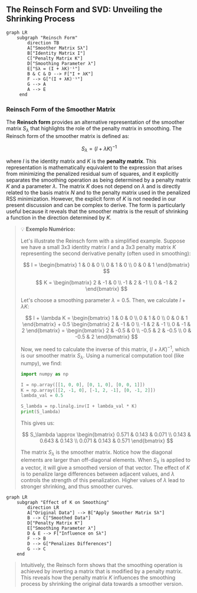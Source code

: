 ## The Reinsch Form and SVD: Unveiling the Shrinking Process

```mermaid
graph LR
    subgraph "Reinsch Form"
        direction TB
        A["Smoother Matrix Sλ"]
        B["Identity Matrix I"]
        C["Penalty Matrix K"]
        D["Smoothing Parameter λ"]
        E["Sλ = (I + λK)⁻¹"]
        B & C & D --> F["I + λK"]
        F --> G["(I + λK)⁻¹"]
        G --> A
        A --> E
     end
```

### Reinsch Form of the Smoother Matrix

The **Reinsch form** provides an alternative representation of the smoother matrix $S_\lambda$ that highlights the role of the penalty matrix in smoothing. The Reinsch form of the smoother matrix is defined as:

$$
S_\lambda = (I + \lambda K)^{-1}
$$

where $I$ is the identity matrix and $K$ is the **penalty matrix**. This representation is mathematically equivalent to the expression that arises from minimizing the penalized residual sum of squares, and it explicitly separates the smoothing operation as being determined by a penalty matrix $K$ and a parameter $\lambda$. The matrix $K$ does not depend on $\lambda$ and is directly related to the basis matrix $N$ and to the penalty matrix used in the penalized RSS minimization. However, the explicit form of $K$ is not needed in our present discussion and can be complex to derive. The form is particularly useful because it reveals that the smoother matrix is the result of shrinking a function in the direction determined by $K$.

> 💡 **Exemplo Numérico:**
>
> Let's illustrate the Reinsch form with a simplified example. Suppose we have a small 3x3 identity matrix $I$ and a 3x3 penalty matrix $K$ representing the second derivative penalty (often used in smoothing):
>
> $$ I = \begin{bmatrix} 1 & 0 & 0 \\ 0 & 1 & 0 \\ 0 & 0 & 1 \end{bmatrix} $$
>
> $$ K = \begin{bmatrix} 2 & -1 & 0 \\ -1 & 2 & -1 \\ 0 & -1 & 2 \end{bmatrix} $$
>
> Let's choose a smoothing parameter $\lambda = 0.5$.  Then, we calculate $I + \lambda K$:
>
> $$ I + \lambda K = \begin{bmatrix} 1 & 0 & 0 \\ 0 & 1 & 0 \\ 0 & 0 & 1 \end{bmatrix} + 0.5 \begin{bmatrix} 2 & -1 & 0 \\ -1 & 2 & -1 \\ 0 & -1 & 2 \end{bmatrix} = \begin{bmatrix} 2 & -0.5 & 0 \\ -0.5 & 2 & -0.5 \\ 0 & -0.5 & 2 \end{bmatrix} $$
>
> Now, we need to calculate the inverse of this matrix, $(I + \lambda K)^{-1}$, which is our smoother matrix $S_\lambda$.  Using a numerical computation tool (like numpy), we find:
>
> ```python
> import numpy as np
>
> I = np.array([[1, 0, 0], [0, 1, 0], [0, 0, 1]])
> K = np.array([[2, -1, 0], [-1, 2, -1], [0, -1, 2]])
> lambda_val = 0.5
>
> S_lambda = np.linalg.inv(I + lambda_val * K)
> print(S_lambda)
> ```
>
> This gives us:
>
> $$ S_\lambda \approx \begin{bmatrix} 0.571 & 0.143 & 0.071 \\ 0.143 & 0.643 & 0.143 \\ 0.071 & 0.143 & 0.571 \end{bmatrix} $$
>
>
> The matrix $S_\lambda$ is the smoother matrix. Notice how the diagonal elements are larger than off-diagonal elements. When $S_\lambda$ is applied to a vector, it will give a smoothed version of that vector. The effect of $K$ is to penalize large differences between adjacent values, and $\lambda$ controls the strength of this penalization.  Higher values of $\lambda$ lead to stronger shrinking, and thus smoother curves.

```mermaid
graph LR
    subgraph "Effect of K on Smoothing"
        direction LR
        A["Original Data"] --> B["Apply Smoother Matrix Sλ"]
        B --> C["Smoothed Data"]
        D["Penalty Matrix K"]
        E["Smoothing Parameter λ"]
        D & E --> F["Influence on Sλ"]
        F --> B
        D --> G["Penalizes Differences"]
        G --> C
    end
```

> Intuitively, the Reinsch form shows that the smoothing operation is achieved by inverting a matrix that is modified by a penalty matrix. This reveals how the penalty matrix $K$ influences the smoothing process by shrinking the original data towards a smoother version.

[^5.17]: "Since Sx is symmetric (and positive semidefinite), it has a real eigen-decomposition. Before we proceed, it is convenient to rewrite Sx in the Reinsch form Sx = (I + \lambda K)^{-1}," *(Trecho de <Basis Expansions and Regularization>)*
